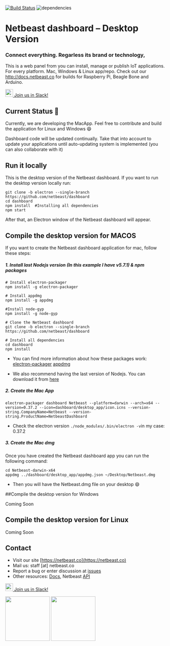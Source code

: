 [![Build Status](https://travis-ci.org/netbeast/dashboard.svg)](https://travis-ci.org/netbeast/dashboard)
![dependencies](https://david-dm.org/netbeast/dashboard.svg)

# Netbeast dashboard – Desktop Version
### Connect everything. Regarless its brand or technology,

This is a web panel from you can install, manage or publish IoT applications. For every platform. Mac, Windows & Linux app/repo. Check out our http://docs.netbeast.co for builds for Raspberry Pi, Beagle Bone and Arduino.

[<img src="https://slack.com/img/slack_hash_128.v1442100037.png" height="24px" width="auto"/> Join us in Slack!](https://netbeastco.typeform.com/to/VGLexg)

## Current Status :rocket:

Currently, we are developing the MacApp. Feel free to contribute and build the application for Linux and Windows :smile:

Dashboard code will be updated continually. Take that into account to update your applications until auto-updating system is implemented (you can also collaborate with it)


## Run it locally
This is the desktop version of the Netbeast dashboard. If you want to run the desktop version locally run:

```
git clone -b electron --single-branch https://github.com/netbeast/dashboard
cd dashboard
npm install  #Installing all dependencies
npm start
```

After that, an Electron window of the Netbeast dashboard will appear.

## Compile the desktop version for MACOS

If you want to create the Netbeast dashboard application for mac, follow these steps:

##### 1. Install last Nodejs version (In this example I have v5.7.1) & npm packages

```
# Install electron-packager
npm install -g electron-packager

# Install appdmg
npm install -g appdmg

#Install node-gyp
npm install -g node-gyp

# Clone the Netbeast dashboard
git clone -b electron --single-branch https://github.com/netbeast/dashboard

# Install all dependencies
cd dashboard
npm install
```

- You can find more information about how these packages work: [electron-packager](https://github.com/electron-userland/electron-packager) [appdmg](https://github.com/LinusU/node-appdmg)

- We also recommend having the last version of Nodejs. You can download it from [here](https://nodejs.org/en/)

##### 2. Create the Mac App

```
electron-packager dashboard Netbeast --platform=darwin --arch=x64 --version=0.37.2 --icon=dashboard/desktop_app/icon.icns --version-string.CompanyName=Netbeast --version-string.ProductName=NetbeastDashboard
```

-  Check the electron version ```./node_modules/.bin/electron -v```in my case: 0.37.2

##### 3. Create the Mac dmg

Once you have created the Netbeast dashboard app you can run the following command:


```
cd Netbeast-darwin-x64
appdmg ../dashboard/desktop_app/appdmg.json ~/Desktop/Netbeast.dmg
```

- Then you will have the Netbeast.dmg file on your desktop :smile:

##Compile the desktop version for Windows

Coming Soon

## Compile the desktop version for Linux

Coming Soon

## Contact
* Visit our site [https://netbeast.co](https://netbeast.co)
* Mail us: staff [at] netbeast.co
* Report a bug or enter discussion at [issues](https://github.com/netbeast/docs/issues)
* Other resources: [Docs](https://github.com/netbeast/docs/wiki), Netbeast [API](https://github.com/netbeast/API)

[<img src="https://slack.com/img/slack_hash_128.v1442100037.png" height="24px" width="auto"/> Join us in Slack!](https://netbeastco.typeform.com/to/VGLexg)


<img src="https://github.com/netbeast/docs/blob/master/img/open-source.png?raw=true" height="140px" width="auto"/>
<img src="https://github.com/netbeast/docs/blob/master/img/open-hw.png?raw=true" height="140px" width="auto"/>
